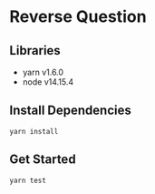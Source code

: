 # Reverse Question

## Libraries
- yarn v1.6.0
- node v14.15.4

## Install Dependencies
```
yarn install
```

## Get Started
```
yarn test
```
